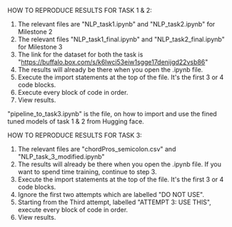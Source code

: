 HOW TO REPRODUCE RESULTS FOR TASK 1 & 2:
1. The relevant files are "NLP_task1.ipynb" and "NLP_task2.ipynb" for Milestone 2
2. The relevant files "NLP_task1_final.ipynb" and "NLP_task2_final.ipynb" for Milestone 3
3. The link for the dataset for both the task is "https://buffalo.box.com/s/k6lwci53eiw1sgge17denijgd22vsb86"
4. The results will already be there when you open the .ipynb file.
5. Execute the import statements at the top of the file. It's the first 3 or 4 code blocks.
6. Execute every block of code in order.
8. View results.

"pipeline_to_task3.ipynb" is the file, on how to import and use the fined tuned models of task 1 & 2 from Hugging face.

HOW TO REPRODUCE RESULTS FOR TASK 3:
1. The relevant files are "chordPros_semicolon.csv" and "NLP_task_3_modified.ipynb"
2. The results will already be there when you open the .ipynb file. If you want to spend time training, continue to step 3.
3. Execute the import statements at the top of the file. It's the first 3 or 4 code blocks.
4. Ignore the first two attempts which are labelled "DO NOT USE".
5. Starting from the Third attempt, labelled "ATTEMPT 3: USE THIS", execute every block of code in order.
6. View results.
